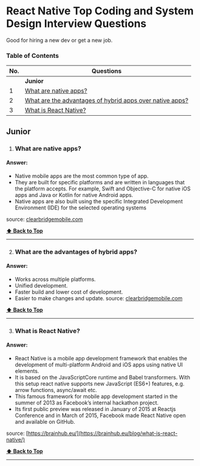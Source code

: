 # React Native Top Coding and System Design Interview Questions
Good for hiring a new dev or get a new  job.

### Table of Contents

| No. | Questions |
| --- | --------- |
|   | **Junior** |
|1  | [What are native apps?](#what-are-native-apps) |
|2  | [What are the advantages of hybrid apps over native apps?](#what-are-the-advantages-of-hybrid-apps)
|3  | [What is React Native?](#what-is-react-native)

## Junior

1. ### What are native apps?
#### Answer:
* Native mobile apps are the most common type of app.
* They are built for specific platforms and are written in languages that the platform accepts. For example, Swift and Objective-C for native iOS apps and Java or Kotlin for native Android apps.
* Native apps are also built using the specific Integrated Development Environment (IDE) for the selected operating systems

source: [clearbridgemobile.com](https://clearbridgemobile.com/mobile-app-development-native-vs-web-vs-hybrid/#Native_App_Development "clearbridgemobile.com")

**[⬆  Back to Top](#table-of-contents)**

---

2. ### What are the advantages of hybrid apps?
#### Answer:
* Works across multiple platforms.
* Unified development.
* Faster build and lower cost of development.
* Easier to make changes and update.
source: [clearbridgemobile.com](https://clearbridgemobile.com/mobile-app-development-native-vs-web-vs-hybrid/)

**[⬆  Back to Top](#table-of-contents)**

---
3. ### What is React Native?
#### Answer:
* React Native is a mobile app development framework that enables the development of multi-platform Android and iOS apps using native UI elements.
* It is based on the JavaScriptCore runtime and Babel transformers. With this setup react native supports new JavaScript (ES6+) features, e.g. arrow functions, async/await etc.
* This famous framework for mobile app development started in the summer of 2013 as Facebook’s internal hackathon project.
* Its first public preview was released in January of 2015 at Reactjs Conference and in March of 2015, Facebook made React Native open and available on GitHub.

source: [https://brainhub.eu/](https://brainhub.eu/blog/what-is-react-native/)

**[⬆  Back to Top](#table-of-contents)**

---
